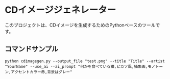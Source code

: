 # CDイメージジェネレーター

このプロジェクトは、CDイメージを生成するためのPythonベースのツールです。

## コマンドサンプル
```
python cdimagegen.py --output_file "test.png" --title "Title" --artist "YourName" --use_ai --ai_prompt "何かを食べている猫,ピカソ風,抽象画,モノトーン,アクセントカラー赤,背景はグレー"
```